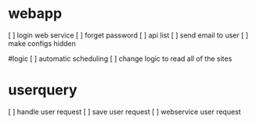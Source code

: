 # webapp
[ ] login web service
[ ] forget password
[ ] api list
[ ] send email to user
[ ] make configs hidden


#logic
[ ] automatic scheduling 
[ ] change logic to read all of the sites


# userquery
[ ] handle user request
[ ] save user request
[ ] webservice  user request


